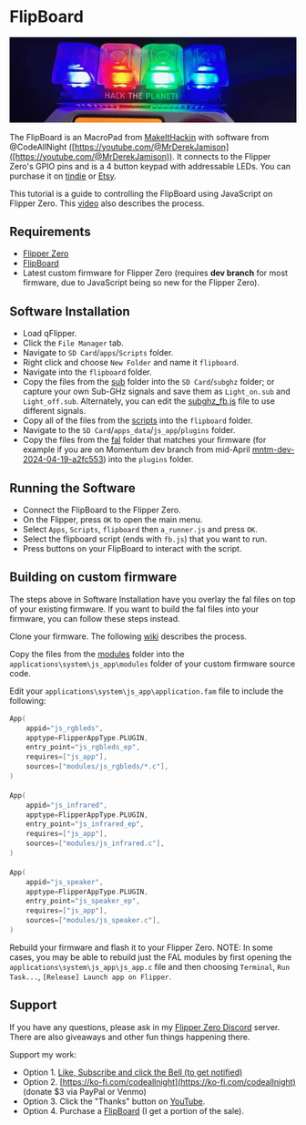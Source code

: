 # FlipBoard

![FlipBoard](png/flipboard.png)

The FlipBoard is an MacroPad from [MakeItHackin](https://github.com/MakeItHackin/FlipBoard) with software from @CodeAllNight ([https://youtube.com/@MrDerekJamison]([https://youtube.com/@MrDerekJamison)). It connects to the Flipper Zero's GPIO pins and is a 4 button keypad with addressable LEDs.  You can purchase it on [tindie](https://www.tindie.com/products/32844/) or [Etsy](https://www.etsy.com/listing/1601295558/).

This tutorial is a guide to controlling the FlipBoard using JavaScript on Flipper Zero.  This [video](https://www.youtube.com/@MrDerekJamison) also describes the process.

## Requirements

- [Flipper Zero](https://flipperzero.one/how-to-buy)
- [FlipBoard](https://github.com/MakeItHackin/FlipBoard)
- Latest custom firmware for Flipper Zero (requires **dev branch** for most firmware, due to JavaScript being so new for the Flipper Zero).

## Software Installation

- Load qFlipper.
- Click the `File Manager` tab.
- Navigate to `SD Card`/`apps`/`Scripts` folder.
- Right click and choose `New Folder` and name it `flipboard`.
- Navigate into the `flipboard` folder.
- Copy the files from the [sub](./sub) folder into the `SD Card`/`subghz` folder; or capture your own Sub-GHz signals and save them as `Light_on.sub` and `Light_off.sub`.  Alternately, you can edit the [subghz_fb.js](./scripts/subghz_fb.js) file to use different signals.
- Copy all of the files from the [scripts](./scripts/) into the `flipboard` folder.
- Navigate to the `SD Card`/`apps_data`/`js_app`/`plugins` folder.
- Copy the files from the [fal](./fal) folder that matches your firmware (for example if you are on Momentum dev branch from mid-April [mntm-dev-2024-04-19-a2fc553](./fal/mntm-dev-2024-04-19-a2fc553/)) into the `plugins` folder.

## Running the Software

- Connect the FlipBoard to the Flipper Zero.
- On the Flipper, press `OK` to open the main menu.
- Select `Apps`, `Scripts`, `flipboard` then `a_runner.js` and press `OK`.
- Select the flipboard script (ends with `fb.js`) that you want to run.
- Press buttons on your FlipBoard to interact with the script.

## Building on custom firmware

The steps above in Software Installation have you overlay the fal files on top of your existing firmware.  If you want to build the fal files into your firmware, you can follow these steps instead.

Clone your firmware.  The following [wiki](https://github.com/jamisonderek/flipper-zero-tutorials/wiki/Install-Firmware-and-Apps#clone--deploy-firmware) describes the process.

Copy the files from the [modules](./modules) folder into the `applications\system\js_app\modules` folder of your custom firmware source code.

Edit your `applications\system\js_app\application.fam` file to include the following:

```c
App(
    appid="js_rgbleds",
    apptype=FlipperAppType.PLUGIN,
    entry_point="js_rgbleds_ep",
    requires=["js_app"],
    sources=["modules/js_rgbleds/*.c"],
)

App(
    appid="js_infrared",
    apptype=FlipperAppType.PLUGIN,
    entry_point="js_infrared_ep",
    requires=["js_app"],
    sources=["modules/js_infrared.c"],
)

App(
    appid="js_speaker",
    apptype=FlipperAppType.PLUGIN,
    entry_point="js_speaker_ep",
    requires=["js_app"],
    sources=["modules/js_speaker.c"],
)
```

Rebuild your firmware and flash it to your Flipper Zero.  NOTE: In some cases, you may be able to rebuild just the FAL modules by first opening the `applications\system\js_app\js_app.c` file and then choosing `Terminal`, `Run Task...`, `[Release] Launch app on Flipper`.

## Support
If you have any questions, please ask in my [Flipper Zero Discord](https://discord.com/invite/NsjCvqwPAd) server.  There are also giveaways and other fun things happening there.

Support my work: 
- Option 1. [Like, Subscribe and click the Bell (to get notified)](https://youtu.be/DAUQGeG4pc4) 
- Option 2. [https://ko-fi.com/codeallnight](https://ko-fi.com/codeallnight) (donate $3 via PayPal or Venmo) 
- Option 3. Click the "Thanks" button on [YouTube](https://youtu.be/DAUQGeG4pc4). 
- Option 4. Purchase a [FlipBoard](https://github.com/MakeItHackin/FlipBoard) (I get a portion of the sale).
